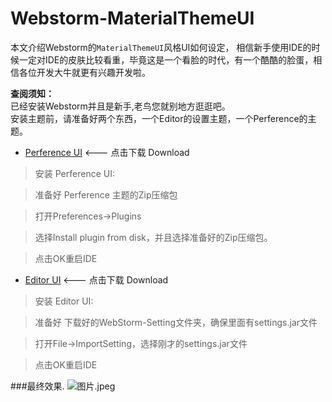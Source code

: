 # Webstorm-MaterialThemeUI

本文介绍Webstorm的`MaterialThemeUI`风格UI如何设定，
相信新手使用IDE的时候一定对IDE的皮肤比较看重，毕竟这是一个看脸的时代，有一个酷酷的脸蛋，相信各位开发大牛就更有兴趣开发啦。

**查阅须知：**   
已经安装Webstorm并且是新手,老鸟您就别地方逛逛吧。  
安装主题前，请准备好两个东西，一个Editor的设置主题，一个Perference的主题。

* [Perference UI](https://plugins.jetbrains.com/plugin/8006-material-theme-ui) <--- 点击下载 Download
>  安装 Perference UI: 

> 准备好 Perference 主题的Zip压缩包

> 打开Preferences->Plugins

> 选择Install plugin from disk，并且选择准备好的Zip压缩包。

> 点击OK重启IDE 

* [Editor UI](https://github.com/zColdWater/WebStrom-Setting) <--- 点击下载 Download
> 安装 Editor UI: 

> 准备好 下载好的WebStorm-Setting文件夹，确保里面有settings.jar文件

> 打开File->ImportSetting，选择刚才的settings.jar文件

> 点击OK重启IDE 


###最终效果. 
![图片.jpeg](https://upload-images.jianshu.io/upload_images/1793544-15791780543ee47f.jpeg?imageMogr2/auto-orient/strip%7CimageView2/2/w/1240)





